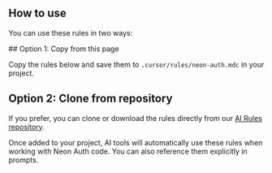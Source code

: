 ## How to use

You can use these rules in two ways:

<Steps>
## Option 1: Copy from this page

Copy the rules below and save them to `.cursor/rules/neon-auth.mdc` in your project.

## Option 2: Clone from repository

If you prefer, you can clone or download the rules directly from our [AI Rules repository](https://github.com/neondatabase-labs/ai-rules).

Once added to your project, AI tools will automatically use these rules when working with Neon Auth code. You can also reference them explicitly in prompts.
</Steps>